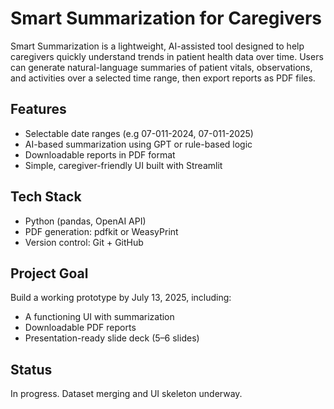 # Smart Summarization for Caregivers

Smart Summarization is a lightweight, AI-assisted tool designed to help caregivers quickly understand trends in patient health data over time. Users can generate natural-language summaries of patient vitals, observations, and activities over a selected time range, then export reports as PDF files.

## Features

- Selectable date ranges (e.g 07-011-2024, 07-011-2025)
- AI-based summarization using GPT or rule-based logic
- Downloadable reports in PDF format
- Simple, caregiver-friendly UI built with Streamlit

## Tech Stack

- Python (pandas, OpenAI API)
- PDF generation: pdfkit or WeasyPrint
- Version control: Git + GitHub

## Project Goal

Build a working prototype by July 13, 2025, including:
- A functioning UI with summarization
- Downloadable PDF reports
- Presentation-ready slide deck (5–6 slides)

## Status

In progress. Dataset merging and UI skeleton underway.

